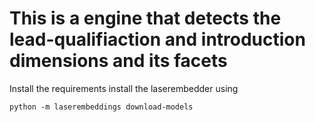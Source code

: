 # This is a engine that detects the lead-qualifiaction and introduction dimensions and its facets

Install the requirements
install the laserembedder using
```
python -m laserembeddings download-models
```
